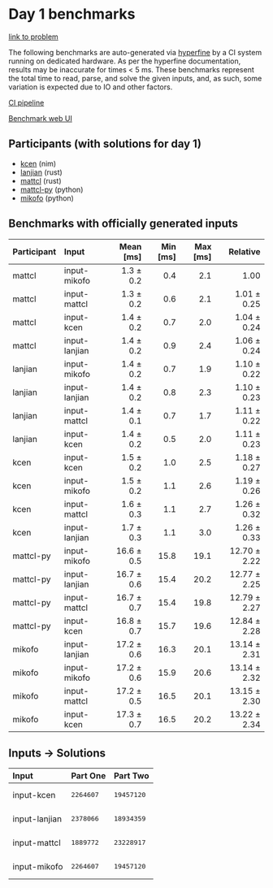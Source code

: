 # Day 1 benchmarks

[link to problem](https://adventofcode.com/2024/day/1)

The following benchmarks are auto-generated via
[hyperfine](https://github.com/sharkdp/hyperfine) by a CI system running on
dedicated hardware. As per the hyperfine documentation, results may be
inaccurate for times < 5 ms. These benchmarks represent the total time to read,
parse, and solve the given inputs, and, as such, some variation is expected due
to IO and other factors.

[CI pipeline](http://ci.papercode.net:8080/teams/main/pipelines/aoc2024)

[Benchmark web UI](https://aoc.ancalagon.black)


## Participants (with solutions for day 1)

- [kcen](https://github.com/kcen/aoc2024) (nim)
- [lanjian](https://github.com/lanjian/aoc-2024) (rust)
- [mattcl](https://github.com/mattcl/aoc2024) (rust)
- [mattcl-py](https://github.com/mattcl/aoc2024-py) (python)
- [mikofo](https://github.com/mikofo/aoc2024) (python)


## Benchmarks with officially generated inputs

| Participant | Input | Mean [ms] | Min [ms] | Max [ms] | Relative |
|:---|:---|---:|---:|---:|---:|
| mattcl | input-mikofo | 1.3 ± 0.2 | 0.4 | 2.1 | 1.00 |
| mattcl | input-mattcl | 1.3 ± 0.2 | 0.6 | 2.1 | 1.01 ± 0.25 |
| mattcl | input-kcen | 1.4 ± 0.2 | 0.7 | 2.0 | 1.04 ± 0.24 |
| mattcl | input-lanjian | 1.4 ± 0.2 | 0.9 | 2.4 | 1.06 ± 0.24 |
| lanjian | input-mikofo | 1.4 ± 0.2 | 0.7 | 1.9 | 1.10 ± 0.22 |
| lanjian | input-lanjian | 1.4 ± 0.2 | 0.8 | 2.3 | 1.10 ± 0.23 |
| lanjian | input-mattcl | 1.4 ± 0.1 | 0.7 | 1.7 | 1.11 ± 0.22 |
| lanjian | input-kcen | 1.4 ± 0.2 | 0.5 | 2.0 | 1.11 ± 0.23 |
| kcen | input-kcen | 1.5 ± 0.2 | 1.0 | 2.5 | 1.18 ± 0.27 |
| kcen | input-mikofo | 1.5 ± 0.2 | 1.1 | 2.6 | 1.19 ± 0.26 |
| kcen | input-mattcl | 1.6 ± 0.3 | 1.1 | 2.7 | 1.26 ± 0.32 |
| kcen | input-lanjian | 1.7 ± 0.3 | 1.1 | 3.0 | 1.26 ± 0.33 |
| mattcl-py | input-mikofo | 16.6 ± 0.5 | 15.8 | 19.1 | 12.70 ± 2.22 |
| mattcl-py | input-lanjian | 16.7 ± 0.6 | 15.4 | 20.2 | 12.77 ± 2.25 |
| mattcl-py | input-mattcl | 16.7 ± 0.7 | 15.4 | 19.8 | 12.79 ± 2.27 |
| mattcl-py | input-kcen | 16.8 ± 0.7 | 15.7 | 19.6 | 12.84 ± 2.28 |
| mikofo | input-lanjian | 17.2 ± 0.6 | 16.3 | 20.1 | 13.14 ± 2.31 |
| mikofo | input-mikofo | 17.2 ± 0.6 | 15.9 | 20.6 | 13.14 ± 2.32 |
| mikofo | input-mattcl | 17.2 ± 0.5 | 16.5 | 20.1 | 13.15 ± 2.30 |
| mikofo | input-kcen | 17.3 ± 0.7 | 16.5 | 20.2 | 13.22 ± 2.34 |


## Inputs -> Solutions

| Input | Part One | Part Two |
|:---|:---|:---|
|input-kcen|<pre>2264607</pre>|<pre>19457120</pre>|
|input-lanjian|<pre>2378066</pre>|<pre>18934359</pre>|
|input-mattcl|<pre>1889772</pre>|<pre>23228917</pre>|
|input-mikofo|<pre>2264607</pre>|<pre>19457120</pre>|